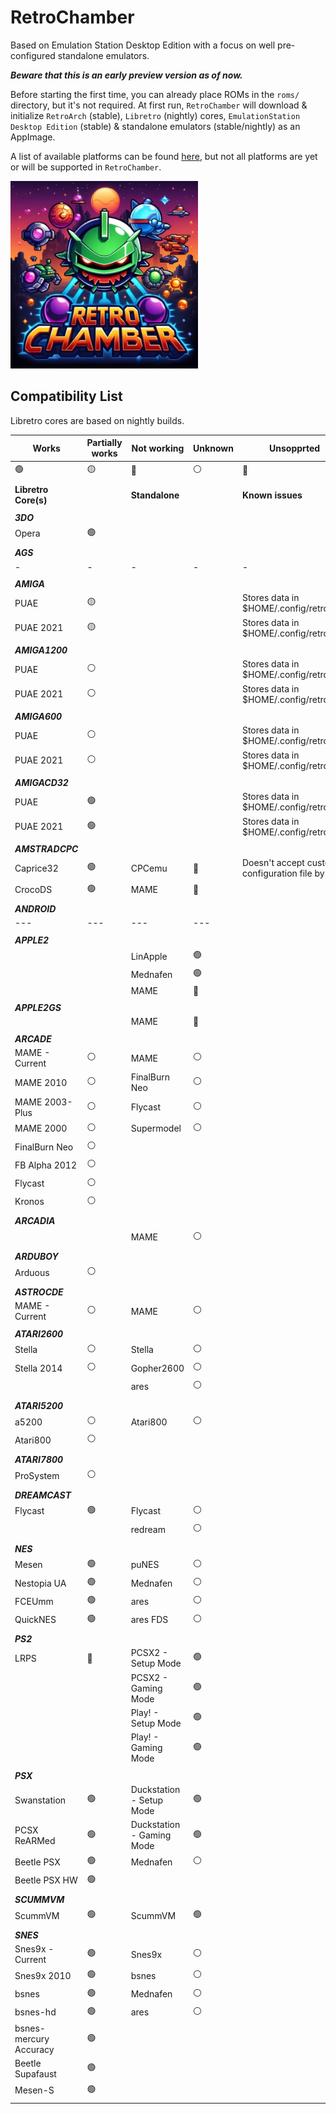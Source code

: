# RetroChamber

Based on Emulation Station Desktop Edition with a focus on well pre-configured standalone emulators.

***Beware that this is an early preview version as of now.***

Before starting the first time, you can already place ROMs in the `roms/` directory, but it's not required.
At first run, `RetroChamber` will download & initialize `RetroArch` (stable), `Libretro` (nightly) cores, `EmulationStation Desktop Edition` (stable) & standalone emulators (stable/nightly) as an AppImage.

A list of available platforms can be found <a href="https://gitlab.com/es-de/emulationstation-de/-/blob/master/USERGUIDE.md?ref_type=heads#supported-game-systems">here</a>, but not all platforms are yet or will be supported in `RetroChamber`.

<img src="https://raw.githubusercontent.com/swmarc/RetroChamber/main/images/retro_chamber_logo-720.jpg" width="300px">

## Compatibility List

Libretro cores are based on nightly builds.

| Works                  | Partially works | Not working               | Unknown | Unsopprted                                     |
| ---------------------- | --------------- | ------------------------- | ------- | ---------------------------------------------- |
| 🟢                      | 🟡               | 🔴                         | ⚪       | 🔵                                              |
|                        |                 |                           |         |                                                |
| **Libretro Core(s)**   |                 | **Standalone**            |         | **Known issues**                               |
|                        |                 |                           |         |                                                |
| ***3DO***              |                 |                           |         |
| Opera                  | 🟢               |                           |         |
|                        |                 |                           |         |                                                |
| ***AGS***              |                 |                           |         |
| \-                     | \-              | \-                        | \-      | \-                                             |
|                        |                 |                           |         |                                                |
| ***AMIGA***            |                 |                           |         |
| PUAE                   | 🟡               |                           |         | Stores data in $HOME/.config/retroarch         |
| PUAE 2021              | 🟡               |                           |         | Stores data in $HOME/.config/retroarch         |
|                        |                 |                           |         |                                                |
| ***AMIGA1200***        |                 |                           |         |
| PUAE                   | ⚪               |                           |         | Stores data in $HOME/.config/retroarch         |
| PUAE 2021              | ⚪               |                           |         | Stores data in $HOME/.config/retroarch         |
|                        |                 |                           |         |                                                |
| ***AMIGA600***         |                 |                           |         |
| PUAE                   | ⚪               |                           |         | Stores data in $HOME/.config/retroarch         |
| PUAE 2021              | ⚪               |                           |         | Stores data in $HOME/.config/retroarch         |
|                        |                 |                           |         |                                                |
| ***AMIGACD32***        |                 |                           |         |
| PUAE                   | 🟢               |                           |         | Stores data in $HOME/.config/retroarch         |
| PUAE 2021              | 🟢               |                           |         | Stores data in $HOME/.config/retroarch         |
|                        |                 |                           |         |                                                |
| ***AMSTRADCPC***       |                 |                           |         |
| Caprice32              | 🟢               | CPCemu                    | 🔴       | Doesn't accept custom configuration file by /c |
| CrocoDS                | 🟢               | MAME                      | 🔵       |
|                        |                 |                           |         |                                                |
| ***ANDROID***          |                 |                           |         |
| ---                    | ---             | ---                       | ---     |
|                        |                 |                           |         |                                                |
| ***APPLE2***           |                 |                           |         |
|                        |                 | LinApple                  | 🟢       |
|                        |                 | Mednafen                  | 🟢       |
|                        |                 | MAME                      | 🔵       |
|                        |                 |                           |         |                                                |
| ***APPLE2GS***         |                 |                           |         |
|                        |                 | MAME                      | 🔵       |
|                        |                 |                           |         |                                                |
| ***ARCADE***           |                 |                           |         |
| MAME - Current         | ⚪               | MAME                      | ⚪       |
| MAME 2010              | ⚪               | FinalBurn Neo             | ⚪       |
| MAME 2003-Plus         | ⚪               | Flycast                   | ⚪       |
| MAME 2000              | ⚪               | Supermodel                | ⚪       |
| FinalBurn Neo          | ⚪               |                           |         |
| FB Alpha 2012          | ⚪               |                           |         |
| Flycast                | ⚪               |                           |         |
| Kronos                 | ⚪               |                           |         |
|                        |                 |                           |         |                                                |
| ***ARCADIA***          |                 |                           |         |
|                        |                 | MAME                      | ⚪       |
|                        |                 |                           |         |                                                |
| ***ARDUBOY***          |                 |                           |         |
| Arduous                | ⚪               |                           |         |
|                        |                 |                           |         |                                                |
| ***ASTROCDE***         |                 |                           |         |
| MAME - Current         | ⚪               | MAME                      | ⚪       |
|                        |                 |                           |         |                                                |
| ***ATARI2600***        |                 |                           |         |
| Stella                 | ⚪               | Stella                    | ⚪       |
| Stella 2014            | ⚪               | Gopher2600                | ⚪       |
|                        |                 | ares                      | ⚪       |
|                        |                 |                           |         |                                                |
| ***ATARI5200***        |                 |                           |         |
| a5200                  | ⚪               | Atari800                  | ⚪       |
| Atari800               | ⚪               |                           |         |
|                        |                 |                           |         |                                                |
| ***ATARI7800***        |                 |                           |         |
| ProSystem              | ⚪               |                           |         |
|                        |                 |                           |         |
| ***DREAMCAST***        |                 |                           |         |
| Flycast                | 🟢               | Flycast                   | ⚪       |
|                        |                 | redream                   | ⚪       |
|                        |                 |                           |         |
| ***NES***              |                 |                           |         |
| Mesen                  | 🟢               | puNES                     | ⚪       |
| Nestopia UA            | 🟢               | Mednafen                  | ⚪       |
| FCEUmm                 | 🟢               | ares                      | ⚪       |
| QuickNES               | 🟢               | ares FDS                  | ⚪       |
|                        |                 |                           |         |                                                |
| ***PS2***              |                 |                           |         |
| LRPS                   | 🔴               | PCSX2 - Setup Mode        | 🟢       |
|                        |                 | PCSX2 - Gaming Mode       | 🟢       |
|                        |                 | Play! - Setup Mode        | 🟢       |
|                        |                 | Play! - Gaming Mode       | 🟢       |
|                        |                 |                           |         |                                                |
| ***PSX***              |                 |                           |         |
| Swanstation            | 🟢               | Duckstation - Setup Mode  | 🟢       |
| PCSX ReARMed           | 🟢               | Duckstation - Gaming Mode | 🟢       |
| Beetle PSX             | 🟢               | Mednafen                  | ⚪       |
| Beetle PSX HW          | 🟢               |                           |         |
|                        |                 |                           |         |                                                |
| ***SCUMMVM***          |                 |                           |         |
| ScummVM                | 🟢               | ScummVM                   | 🟢       |
|                        |                 |                           |         |                                                |
| ***SNES***             |                 |                           |         |
| Snes9x - Current       | 🟢               | Snes9x                    | ⚪       |
| Snes9x 2010            | 🟢               | bsnes                     | ⚪       |
| bsnes                  | 🟢               | Mednafen                  | ⚪       |
| bsnes-hd               | 🟢               | ares                      | ⚪       |
| bsnes-mercury Accuracy | 🟢               |                           |         |
| Beetle Supafaust       | 🟢               |                           |         |
| Mesen-S                | 🟢               |                           |         |
|                        |                 |                           |         |                                                |

